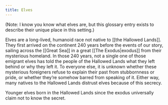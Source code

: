 ```yaml
---
title: Elves
---
```


(Note: I know you know what elves are, but this glossary entry exists to describe their unique place in this setting.)

Elves are a long-lived, humanoid race not native to [[the Hallowed Lands]]. They first arrived on the continent 240 years before the events of our story, sailing across the [[Great Sea]] in a great [[The Exodus|exodus]] from their mysterious homeland. In those 240 years, not a single one of those emigrant elves has told the people of the Hallowed Lands what they left behind or why they left it. To everyone else, it is unknown whether these mysterious foreigners refuse to explain their past from stubbornness or pride, or whether they’re somehow barred from speaking of it. Either way, many natives to the Hallowed Lands distrust elves because of this secrecy.

Younger elves born in the Hallowed Lands since the exodus universally claim not to know the secret.